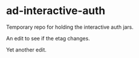 ad-interactive-auth
===================

Temporary repo for holding the interactive auth jars.

An edit to see if the etag changes.

Yet another edit.
